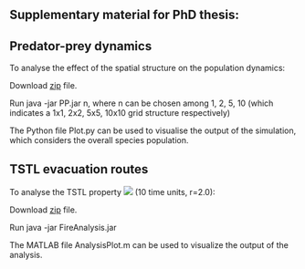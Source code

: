 
## Supplementary material for PhD thesis: <br />

## Predator-prey dynamics <br />

To analyse the effect of the spatial structure on the population dynamics:

Download [zip](https://github.com/LudovicaLV/PredatorPrey/releases/download/V0.1beta/PP.zip) file.

Run java -jar PP.jar n, where n can be chosen among 1, 2, 5, 10 (which indicates a 1x1, 2x2, 5x5, 10x10 grid structure respectively)

The Python file Plot.py can be used to visualise the output of the simulation, which considers the overall species population.

## TSTL evacuation routes <br />

To analyse the TSTL property <img src="http://latex.codecogs.com/svg.latex?\psi_{safe}"> (10 time units, r=2.0): 

Download [zip](https://github.com/LudovicaLV/EvacuationRoutes_Analysis/releases/download/V0.1beta/Fire2.zip) file. 

Run java -jar FireAnalysis.jar 

The MATLAB file AnalysisPlot.m can be used to visualize the output of the analysis.
